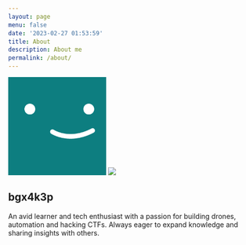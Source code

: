 ```yaml
---
layout: page
menu: false
date: '2023-02-27 01:53:59'
title: About
description: About me
permalink: /about/
---
```


<img class="img-rounded" src="../assets/img/profile.png" alt="bgx4k3p" width="200">

<img class="img-rounded" src="{{site.baseurl}}/assets/img/profile.png">


## bgx4k3p

An avid learner and tech enthusiast with a passion for building drones, automation and hacking CTFs. Always eager to expand knowledge and sharing insights with others.
